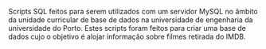 Scripts SQL feitos para serem utilizados com um servidor MySQL no âmbito da unidade curricular de base de dados na universidade de engenharia da universidade do Porto. Estes scripts foram feitos para criar uma base de dados cujo o objetivo é alojar informação sobre filmes retirada do IMDB. 
